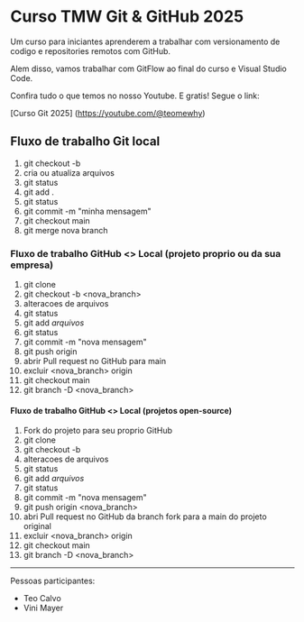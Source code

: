 # Curso TMW Git & GitHub 2025 #

Um curso para iniciantes aprenderem a trabalhar com versionamento de codigo e repositories remotos com GitHub.

Alem disso, vamos trabalhar com GitFlow ao final do curso e Visual Studio Code.

Confira tudo o que temos no nosso Youtube. E gratis! Segue o link:

[Curso Git 2025] (https://youtube.com/@teomewhy)

## Fluxo de trabalho Git local

01. git checkout -b <nova-branch>
02. cria ou atualiza arquivos
03. git status
04. git add .
05. git status
06. git commit -m "minha mensagem"
07. git checkout main
08. git merge nova branch

### Fluxo de trabalho GitHub <> Local (projeto proprio ou da sua empresa)

01. git clone <endereco do projeto>
02. git checkout -b <nova_branch>
03. alteracoes de arquivos
04. git status
05. git add *arquivos*
06. git status
07. git commit -m "nova mensagem"
08. git push origin <nova branch>
09. abrir Pull request no GitHub para main
10. excluir <nova_branch> origin
11. git checkout main
12. git branch -D <nova_branch>

#### Fluxo de trabalho GitHub <> Local (projetos open-source)

01. Fork do projeto para seu proprio GitHub
02. git clone <endereco do projeto fork>
03. git checkout -b <nova branch>
04. alteracoes de arquivos
05. git status
06. git add *arquivos*
07. git status
08. git commit -m "nova mensagem"
09. git push origin <nova_branch>
10. abri Pull request no GitHub da branch fork para a main do projeto original
11. excluir <nova_branch> origin
12. git checkout main
13. git branch -D <nova_branch>

------

Pessoas participantes:

- Teo Calvo
- Vini Mayer
